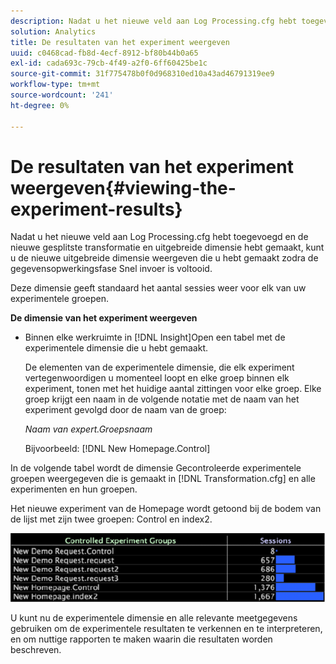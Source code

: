 ```yaml
---
description: Nadat u het nieuwe veld aan Log Processing.cfg hebt toegevoegd en de nieuwe gesplitste transformatie en uitgebreide dimensie hebt gemaakt, kunt u de nieuwe uitgebreide dimensie weergeven die u hebt gemaakt zodra de gegevensopwerkingsfase Snel invoer is voltooid.
solution: Analytics
title: De resultaten van het experiment weergeven
uuid: c0468cad-fb8d-4ecf-8912-bf80b44b0a65
exl-id: cada693c-79cb-4f49-a2f0-6ff60425be1c
source-git-commit: 31f775478b0f0d968310ed10a43ad46791319ee9
workflow-type: tm+mt
source-wordcount: '241'
ht-degree: 0%

---
```


# De resultaten van het experiment weergeven{#viewing-the-experiment-results}

Nadat u het nieuwe veld aan Log Processing.cfg hebt toegevoegd en de nieuwe gesplitste transformatie en uitgebreide dimensie hebt gemaakt, kunt u de nieuwe uitgebreide dimensie weergeven die u hebt gemaakt zodra de gegevensopwerkingsfase Snel invoer is voltooid.

Deze dimensie geeft standaard het aantal sessies weer voor elk van uw experimentele groepen.

**De dimensie van het experiment weergeven**

* Binnen elke werkruimte in [!DNL Insight]Open een tabel met de experimentele dimensie die u hebt gemaakt.

   De elementen van de experimentele dimensie, die elk experiment vertegenwoordigen u momenteel loopt en elke groep binnen elk experiment, tonen met het huidige aantal zittingen voor elke groep. Elke groep krijgt een naam in de volgende notatie met de naam van het experiment gevolgd door de naam van de groep:

   *Naam van expert.Groepsnaam*

   Bijvoorbeeld: [!DNL New Homepage.Control]

In de volgende tabel wordt de dimensie Gecontroleerde experimentele groepen weergegeven die is gemaakt in [!DNL Transformation.cfg] en alle experimenten en hun groepen.

Het nieuwe experiment van de Homepage wordt getoond bij de bodem van de lijst met zijn twee groepen: Control en index2.

![](assets/controlledexpgrps.png)

U kunt nu de experimentele dimensie en alle relevante meetgegevens gebruiken om de experimentele resultaten te verkennen en te interpreteren, en om nuttige rapporten te maken waarin die resultaten worden beschreven.
